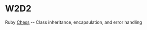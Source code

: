 # W2D2

Ruby [Chess](https://github.com/karenling/Chess) -- Class inheritance, encapsulation, and error handling
